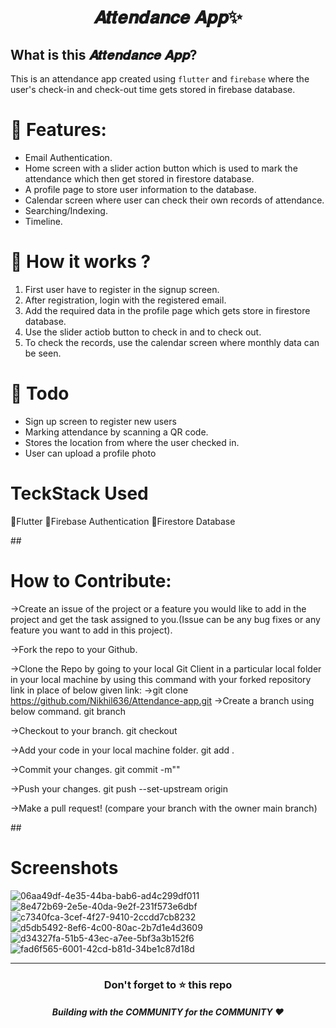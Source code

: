 # <p align="center">𝑨𝒕𝒕𝒆𝒏𝒅𝒂𝒏𝒄𝒆 𝑨𝒑𝒑✨</P>
## What is this 𝑨𝒕𝒕𝒆𝒏𝒅𝒂𝒏𝒄𝒆 𝑨𝒑𝒑?
This is an attendance app created using `flutter` and `firebase` where the user's check-in and check-out time gets stored in firebase database.




## <h1>🧰 Features:</h1>
* Email Authentication.
* Home screen with a slider action button which is used to mark the attendance which then get stored in firestore database. 
* A profile page to store user information to the database. 
* Calendar screen where user can check their own records of attendance.
* Searching/Indexing.
* Timeline.



## <h1>🤔 How it works ?</h1>
1) First user have to register in the signup screen.
2) After registration, login with the registered email.
3) Add the required data in the profile page which gets store in firestore database.
4) Use the slider actiob  button to check in and to check out.
5) To check the records, use the calendar screen where monthly data can be seen.



## <H1> 📝 Todo</H1>
* Sign up screen to register new users
* Marking attendance by scanning a QR code.<br>
* Stores the location from where the user checked in.<br>
* User can upload a profile photo<br>


<H1>TeckStack Used</H1>
🔸Flutter
🔸Firebase Authentication
🔸Firestore Database

##<h1>How to Contribute:</h1>

->Create an issue of the project or a feature you would like to add in the project and get the task assigned to you.(Issue can be any bug fixes or any feature you want to add in this project).

->Fork the repo to your Github.

->Clone the Repo by going to your local Git Client in a particular local folder in your local machine by using this command with your forked repository link in place of below given link:
->git clone https://github.com/Nikhil636/Attendance-app.git
->Create a branch using below command. git branch <your branch name>

->Checkout to your branch. git checkout <your branch name>

->Add your code in your local machine folder. git add . 

->Commit your changes. git commit -m"<add your message here>"

->Push your changes. git push --set-upstream origin <your branch name>

->Make a pull request! (compare your branch with the owner main branch)

##<h1>Screenshots</h1>
![06aa49df-4e35-44ba-bab6-ad4c299df011](https://user-images.githubusercontent.com/105562767/221181916-f788e6c3-0342-437a-8b6e-4f58ec5e3161.jpg)
![8e472b69-2e5e-40da-9e2f-231f573e6dbf](https://user-images.githubusercontent.com/105562767/221181935-7c1134d1-db29-4d30-aa90-82aaf80c5876.jpg)
![c7340fca-3cef-4f27-9410-2ccdd7cb8232](https://user-images.githubusercontent.com/105562767/221181946-66804bd3-7a5a-4d74-87af-bd288263623d.jpg)
![d5db5492-8ef6-4c00-80ac-2b7d1e4d3609](https://user-images.githubusercontent.com/105562767/221181958-c572eb2c-b639-4687-bb26-abed8ca79575.jpg)
![d34327fa-51b5-43ec-a7ee-5bf3a3b152f6](https://user-images.githubusercontent.com/105562767/221181972-3e320cfa-e211-4dd1-9164-22450e895a5e.jpg)
![fad6f565-6001-42cd-b81d-34be1c87d18d](https://user-images.githubusercontent.com/105562767/221181981-e739163a-064e-415c-b0eb-ced7e4c9ac50.jpg)

---
<div align="center">
    <h3>Don't forget to ⭐ this repo</h3>
    <h5>Building with the COMMUNITY for the COMMUNITY ❤️</h5>
</div>
